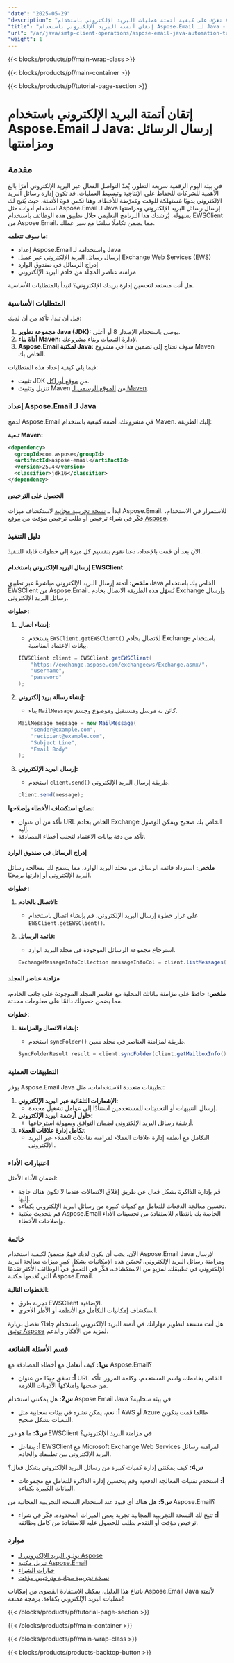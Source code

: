 ```yaml
---
"date": "2025-05-29"
"description": "تعرّف على كيفية أتمتة عمليات البريد الإلكتروني باستخدام Aspose.Email لـ Java. يغطي هذا الدليل إعداد رسائل البريد الإلكتروني وإرسالها عبر EWSClient ومزامنتها بكفاءة."
"title": "إتقان أتمتة البريد الإلكتروني باستخدام Aspose.Email لـ Java - دليل شامل حول عمليات عميل SMTP"
"url": "/ar/java/smtp-client-operations/aspose-email-java-automation-tutorial/"
"weight": 1
---
```


{{< blocks/products/pf/main-wrap-class >}}

{{< blocks/products/pf/main-container >}}

{{< blocks/products/pf/tutorial-page-section >}}
# إتقان أتمتة البريد الإلكتروني باستخدام Aspose.Email لـ Java: إرسال الرسائل ومزامنتها

## مقدمة
في بيئة اليوم الرقمية سريعة التطور، يُعدّ التواصل الفعال عبر البريد الإلكتروني أمرًا بالغ الأهمية للشركات للحفاظ على الإنتاجية وتبسيط العمليات. قد تكون إدارة رسائل البريد الإلكتروني يدويًا مُستهلكة للوقت ومُعرّضة للأخطاء. وهنا تكمن قوة الأتمتة، حيث يُتيح لك استخدام أدوات مثل Aspose.Email لـ Java إرسال رسائل البريد الإلكتروني ومزامنتها بسهولة. يُرشدك هذا البرنامج التعليمي خلال تطبيق هذه الوظائف باستخدام EWSClient من Aspose.Email، مما يضمن تكاملًا سلسًا مع سير عملك.

**ما سوف تتعلمه:**
- إعداد Aspose.Email واستخدامه لـ Java
- إرسال رسائل البريد الإلكتروني عبر عميل Exchange Web Services (EWS)
- إدراج الرسائل في صندوق الوارد
- مزامنة عناصر المجلد من خادم البريد الإلكتروني

هل أنت مستعد لتحسين إدارة بريدك الإلكتروني؟ لنبدأ بالمتطلبات الأساسية.

### المتطلبات الأساسية
قبل أن تبدأ، تأكد من أن لديك:
1. **مجموعة تطوير Java (JDK):** يوصى باستخدام الإصدار 8 أو أعلى.
2. **أداة بناء Maven:** لإدارة التبعيات وبناء مشروعك.
3. **Aspose.Email لمكتبة Java:** سوف تحتاج إلى تضمين هذا في مشروع Maven الخاص بك.

فيما يلي كيفية إعداد هذه المتطلبات:
- تثبيت JDK من [موقع أوراكل](https://www.oracle.com/java/technologies/javase-downloads.html).
- تنزيل وتثبيت Maven من [الموقع الرسمي لـ Maven](https://maven.apache.org/download.cgi).

### إعداد Aspose.Email لـ Java
لدمج Aspose.Email في مشروعك، أضفه كتبعية باستخدام Maven. إليك الطريقة:

**تبعية Maven:**
```xml
<dependency>
  <groupId>com.aspose</groupId>
  <artifactId>aspose-email</artifactId>
  <version>25.4</version>
  <classifier>jdk16</classifier>
</dependency>
```

#### الحصول على الترخيص
ابدأ بـ [نسخة تجريبية مجانية](https://releases.aspose.com/email/java/) لاستكشاف ميزات Aspose.Email. للاستمرار في الاستخدام، فكّر في شراء ترخيص أو طلب ترخيص مؤقت من [موقع Aspose](https://purchase.aspose.com/temporary-license/).

### دليل التنفيذ
الآن بعد أن قمت بالإعداد، دعنا نقوم بتقسيم كل ميزة إلى خطوات قابلة للتنفيذ.

#### إرسال البريد الإلكتروني باستخدام EWSClient
**ملخص:**
أتمتة إرسال البريد الإلكتروني مباشرةً عبر تطبيق Java الخاص بك باستخدام EWSClient من Aspose.Email. تُسهّل هذه الطريقة الاتصال بخادم Exchange وإرسال رسائل البريد الإلكتروني.

**خطوات:**
1. **إنشاء اتصال:**
   - يستخدم `EWSClient.getEWSClient()` للاتصال بخادم Exchange باستخدام بيانات الاعتماد المناسبة.
   
   ```java
   IEWSClient client = EWSClient.getEWSClient(
       "https://exchange.aspose.com/exchangeews/Exchange.asmx/"، 
       "username", 
       "password"
   );
   ```
2. **إنشاء رسالة بريد إلكتروني:**
   - بناء `MailMessage` كائن به مرسل ومستقبل وموضوع وجسم.
   
   ```java
   MailMessage message = new MailMessage(
       "sender@example.com", 
       "recipient@example.com",
       "Subject Line",
       "Email Body"
   );
   ```
3. **إرسال البريد الإلكتروني:**
   - استخدم `client.send()` طريقة إرسال البريد الإلكتروني.

   ```java
   client.send(message);
   ```

**نصائح استكشاف الأخطاء وإصلاحها:**
- تأكد من أن عنوان URL الخاص بخادم Exchange الخاص بك صحيح ويمكن الوصول إليه.
- تأكد من دقة بيانات الاعتماد لتجنب أخطاء المصادقة.

#### إدراج الرسائل في صندوق الوارد
**ملخص:**
استرداد قائمة الرسائل من مجلد البريد الوارد، مما يسمح لك بمعالجة رسائل البريد الإلكتروني أو إدارتها برمجيًا.

**خطوات:**
1. **الاتصال بالخادم:**
   - على غرار خطوة إرسال البريد الإلكتروني، قم بإنشاء اتصال باستخدام `EWSClient.getEWSClient()`.
2. **قائمة الرسائل:**
   - استرجاع مجموعة الرسائل الموجودة في مجلد البريد الوارد.
   
   ```java
   ExchangeMessageInfoCollection messageInfoCol = client.listMessages(client.getMailboxInfo().getInboxUri());
   ```

#### مزامنة عناصر المجلد
**ملخص:**
حافظ على مزامنة بياناتك المحلية مع عناصر المجلد الموجودة على جانب الخادم، مما يضمن حصولك دائمًا على معلومات محدثة.

**خطوات:**
1. **إنشاء الاتصال والمزامنة:**
   - استخدم `syncFolder()` طريقة لمزامنة العناصر في مجلد معين.
   
   ```java
   SyncFolderResult result = client.syncFolder(client.getMailboxInfo().getInboxUri(), null);
   ```

### التطبيقات العملية
يوفر Aspose.Email Java تطبيقات متعددة الاستخدامات، مثل:
1. **الإشعارات التلقائية عبر البريد الإلكتروني:**
   - إرسال التنبيهات أو التحديثات للمستخدمين استنادًا إلى عوامل تشغيل محددة.
2. **حلول أرشفة البريد الإلكتروني:**
   - أرشفة رسائل البريد الإلكتروني لضمان التوافق وسهولة استرجاعها.
3. **تكامل إدارة علاقات العملاء:**
   - التكامل مع أنظمة إدارة علاقات العملاء لمزامنة تفاعلات العملاء عبر البريد الإلكتروني.

### اعتبارات الأداء
لضمان الأداء الأمثل:
- قم بإدارة الذاكرة بشكل فعال عن طريق إغلاق الاتصالات عندما لا تكون هناك حاجة إليها.
- تحسين معالجة الدفعات للتعامل مع كميات كبيرة من رسائل البريد الإلكتروني بكفاءة.
- قم بتحديث مكتبة Aspose.Email الخاصة بك بانتظام للاستفادة من تحسينات الأداء وإصلاحات الأخطاء.

### خاتمة
الآن، يجب أن يكون لديك فهمٌ متعمقٌ لكيفية استخدام Aspose.Email Java لإرسال ومزامنة رسائل البريد الإلكتروني. تُحسّن هذه الإمكانيات بشكلٍ كبيرٍ ميزات معالجة البريد الإلكتروني في تطبيقك. لمزيدٍ من الاستكشاف، فكّر في التعمق في الوظائف الأكثر تقدمًا التي تُقدمها مكتبة Aspose.Email.

**الخطوات التالية:**
- تجربة طرق EWSClient الإضافية.
- استكشاف إمكانيات التكامل مع الأنظمة أو الأطر الأخرى.

هل أنت مستعد لتطوير مهاراتك في أتمتة البريد الإلكتروني باستخدام جافا؟ تفضل بزيارة [توثيق Aspose](https://reference.aspose.com/email/java/) لمزيد من الأفكار والدعم.

### قسم الأسئلة الشائعة
**س1:** كيف أتعامل مع أخطاء المصادقة مع Aspose.Email؟
- **أ:** تحقق جيدًا من عنوان URL الخاص بخادمك، واسم المستخدم، وكلمة المرور. تأكد من صحتها وامتلاكها الأذونات اللازمة.

**س2:** هل يمكنني استخدام Aspose.Email Java في بيئة سحابية؟
- **أ:** نعم، يمكن نشره في بيئات سحابية مثل AWS أو Azure طالما قمت بتكوين التبعيات بشكل صحيح.

**س3:** ما هو دور EWSClient في مزامنة البريد الإلكتروني؟
- **أ:** يتفاعل EWSClient مع Microsoft Exchange Web Services لمزامنة رسائل البريد الإلكتروني بين تطبيقك والخادم.

**س4:** كيف يمكنني إدارة كميات كبيرة من رسائل البريد الإلكتروني بشكل فعال؟
- **أ:** استخدم تقنيات المعالجة الدفعية وقم بتحسين إدارة الذاكرة للتعامل مع مجموعات البيانات الكبيرة بكفاءة.

**س5:** هل هناك أي قيود عند استخدام النسخة التجريبية المجانية من Aspose.Email؟
- **أ:** تتيح لك النسخة التجريبية المجانية تجربة بعض الميزات المحدودة. فكّر في شراء ترخيص مؤقت أو التقدم بطلب للحصول عليه للاستفادة من كامل وظائفه.

### موارد
- [توثيق البريد الإلكتروني لـ Aspose](https://reference.aspose.com/email/java/)
- [تنزيل مكتبة Aspose.Email](https://releases.aspose.com/email/java/)
- [خيارات الشراء](https://purchase.aspose.com/buy)
- [نسخة تجريبية مجانية وترخيص مؤقت](https://releases.aspose.com/email/java/)

باتباع هذا الدليل، يمكنك الاستفادة القصوى من إمكانات Aspose.Email Java لأتمتة عمليات البريد الإلكتروني بكفاءة. برمجة ممتعة!

{{< /blocks/products/pf/tutorial-page-section >}}

{{< /blocks/products/pf/main-container >}}

{{< /blocks/products/pf/main-wrap-class >}}

{{< blocks/products/products-backtop-button >}}